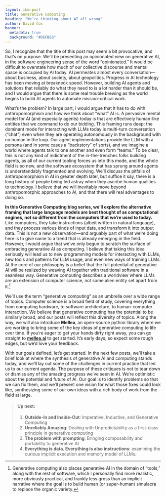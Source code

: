 ```yaml
---
layout: ibm-post
title: Generative Computing
heading: "We’re thinking about AI all wrong"
author: David Cox
banner:
  metadata: true
  background: "#DEFBE6"
---
```


So, I recognize that the title of this post may seem a bit provocative, and that’s on purpose. We’ll be presenting an opinionated view on generative AI, in the software engineering sense of the word “opinionated.” It would be difficult to overstate how much of our collective discourse and mental space is occupied by AI today. AI permeates almost every conversation—about business, about society, about geopolitics. Progress in AI technology has been moving at breakneck speed. However, building AI agents and solutions that reliably do what they need to is a lot harder than it should be, and I would argue that there is some real trouble brewing as the world begins to build AI agents to automate mission-critical work.

What’s the problem? In large part, I would argue that it has to do with anthropomorphism and how we think about “what” AI is. A pervasive mental model for AI (and especially agents) today is that are effectively human-like entities that we command to do our bidding. This framing runs deep: the dominant mode for interacting with LLMs today is multi-turn conversation (“chat”) even when they are operating autonomously in the background with no human in the loop. Our agent implementations provide the LLM with a persona (and in some cases a “backstory” of sorts), and we imagine a world where agents talk to one another and even form “teams.” To be clear, this is not any kind of indictment of the in-the-trenches folks building agents, as all of our current tooling forces us into this mode, and the whole field is so new, and the software ecosystem that has sprung around agents is understandably fragmented and evolving. We’ll discuss the pitfalls of anthropomorphism in AI in greater depth later, but suffice it say, there is a long history of people being led astray when they ascribe human qualities to technology. I believe that we will inevitably move beyond anthropomorphic approaches to AI, and that there will real advantages to doing so.

**In this Generative Computing blog series, we’ll explore the alternative framing that large language models are best thought of as computational engines, not so different from the computers that we’re used to today.** Like computers, they take instructions (albeit written in natural language), and they process various kinds of input data, and transform it into output data. This is not a new observation—and arguably part of what we’re doing here is to give name to a trend that is already emerging in the field. However, I would argue that we’ve only begun to scratch the surface of embracing generative AI as computing. I believe that taking this idea seriously will lead us to new programming models for interacting with LLMs, new tools and patterns for LLM usage, and even new ways of training LLMs. At the core of our philosophy is a belief that the full potential of generative AI will be realized by weaving AI together with traditional software in a seamless way. Generative computing describes a worldview where LLMs are an extension of computer science, not some alien entity set apart from it.[^1]

We’ll use the term “generative computing” as an umbrella over a wide range of topics. Computer science is a broad field of study, covering everything from computing hardware, to software architecture, to human-computer interaction. We believe that generative computing has the potential to be similarly broad, and our posts will reflect this diversity of topics.
Along the way, we will also introduce **Mellea**, an open-source python library where we are working to bring some of the key ideas of generative computing to life over time. If you’re eager to get your hands dirty right away, you can go straight to [**mellea.ai**](https://mellea.ai/overview/project-mellea) to get started. It’s early days, so expect some rough edges, but we’d love your feedback.

With our goals defined, let’s get started. In the next few posts, we’ll take a brief look at where the synthesis of generative AI and computing stands today, and we’ll lay out some of the challenges in current practice that led us to our current agenda. The purpose of these critiques is not to tear down or dismiss any of the amazing progress we’ve seen in AI. We’re optimistic about the potential and future of AI. Our goal is to identify problems so that we can fix them, and we’ll present one vision for what those fixes could look like, synthesizing some of our own ideas with a rich body of work from the field at large.

> #### Up next:
> 1. **Outside-In and Inside-Out**: Imperative, Inductive, and Generative Computing
> 2. **Unreliably Amazing**: Dealing with Unpredictability as a first-class principle in generative computing
> 3. **The problem with prompting**: Bringing composability and portability to generative AI
> 4. **Everything is data. Everything is also instructions**: examining the curious implicit execution and memory model of LLMs.

[^1]: Generative computing also places generative AI in the domain of “tools,” along with the rest of software, which I personally find more realistic, more obviously practical, and frankly less gross than an implicit narrative where the goal is to build human (or super-human) simulacra to replace the organic variety.

